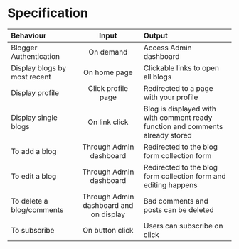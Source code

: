 # Specification

| Behaviour | Input |Output |
| :----------------| :-------------------:| :------------------|
| Blogger Authentication| On demand | Access Admin dashboard |
| Display blogs by most recent | On home page | Clickable links to open all blogs |
| Display profile | Click profile page | Redirected to a page with your profile |
| Display single blogs | On link click | Blog is displayed with with comment ready function and comments already stored |
| To add a blog | Through Admin dashboard | Redirected to the blog form collection form |
| To edit a blog | Through Admin dashboard | Redirected to the blog form collection form and editing happens |
| To delete a blog/comments | Through Admin dashboard and on display | Bad comments and posts can be deleted | 
| To subscribe | On button click | Users can subscribe on click |